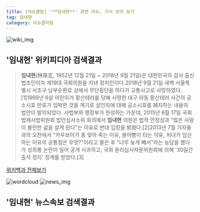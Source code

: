 ```yaml
---
title: (이슈클립) '**임내현**' 관련 이슈, 기사 모아 보기
tag: 임내현
category: 이슈클리핑
---
```

![wiki_img](https://user-images.githubusercontent.com/42597476/44503234-41136a80-a6d0-11e8-9071-6fc6418eafe4.png)
## **'**임내현**'** 위키피디아 검색결과
>**임내현**(林來玄, 1952년 12월 21일 ~ 2018년 9월 21일)은 대한민국의 검사 출신 법조인이자 제19대 국회의원을 지낸 정치인이다.2018년 9월 21일 새벽 서울특별시 서초구 남부순환로 상에서 무단횡단을 하다가 교통사고로 사망하였다.[1]1999년 6살 어린이가 황산테러를 당해 사망한 대구 아동 황산테러 사건의 공소시효 만료가 임박한 것을 계기로 살인죄에 대해 공소시효를 폐지하는 내용의 법안이 발의되었다. 사법부와 행정부가 찬성하는 가운데, 2015년 6월 17일 국회 법제사법위원회 밥안심사소위 회의에서 **임내현** 의원은 법적 안정성과 "많은 사람이 불안한 삶을 살게 된다"는 이유로 반대 입장을 밝혔다.[2]2013년 7월 기자들과의 오찬에서 "카우보이가 총 맞아 죽는 이유, 붕어빵이 타는 이유, 처녀가 임신하는 이유의 공통점은 무엇?"이라고 물은 후 "너무 늦게 빼서"라는 농담을 했다가 성희롱 논란이 일어 공개 사과하고, 국회 윤리심사자문위원회에 의해 '30일간 출석 정지' 징계를 받았다.[3]

<a href="https://ko.wikipedia.org/wiki/임내현" target="_blank">위키백과 전체보기</a>

![wordcloud](https://s3.ap-northeast-2.amazonaws.com/lyrics101-wordcloud/2018-09-21-1537507688.png)
![news_img](https://user-images.githubusercontent.com/42597476/44507050-1206f400-a6e4-11e8-8d98-7ffbfebb353f.png)
## **'**임내현**'** 뉴스속보 검색결과

